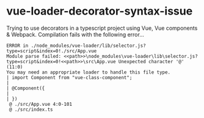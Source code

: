# vue-loader-decorator-syntax-issue

Trying to use decorators in a typescript project using Vue, Vue components & Webpack. Compilation fails with the following error...

```
ERROR in ./node_modules/vue-loader/lib/selector.js?type=script&index=0!./src/App.vue
Module parse failed: <<path>>\node_modules\vue-loader\lib\selector.js?type=script&index=0!<<path>>\src\App.vue Unexpected character '@' (11:0)
You may need an appropriate loader to handle this file type.
| import Component from "vue-class-component";
|
| @Component({
|
| })
 @ ./src/App.vue 4:0-101
 @ ./src/index.ts
 ```
